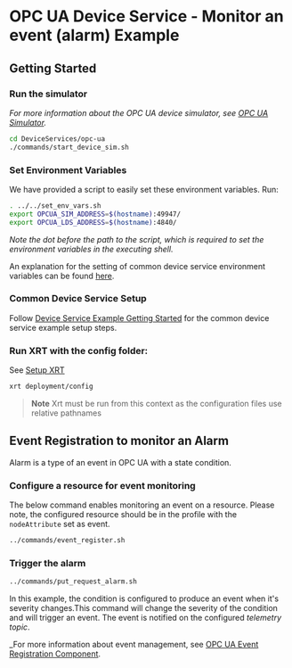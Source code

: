 # OPC UA Device Service - Monitor an event (alarm) Example

## Getting Started

### **Run the simulator**

_For more information about the OPC UA device simulator, see [OPC UA Simulator](https://docs.iotechsys.com/edge-xrt22/simulators/opc-ua/overview.html)._

```bash
cd DeviceServices/opc-ua
./commands/start_device_sim.sh
```

### **Set Environment Variables**

We have provided a script to easily set these environment variables. Run:

```bash
. ../../set_env_vars.sh
export OPCUA_SIM_ADDRESS=$(hostname):49947/
export OPCUA_LDS_ADDRESS=$(hostname):4840/
```

_Note the dot before the path to the script, which is required to set the environment variables in the executing shell._

An explanation for the setting of common device service environment variables can be found [here](../interactive-walkthrough/ds-getting-started-common.md#Device-service-configuration-setup).

### **Common Device Service Setup**

Follow [Device Service Example Getting Started](../interactive-walkthrough/ds-getting-started-common.md) for the common device service example setup steps.

### **Run XRT with the config folder:**

See [Setup XRT](../interactive-walkthrough/setup-xrt.md)

```bash
xrt deployment/config
```

> **Note** Xrt must be run from this context as the configuration files use relative pathnames

## Event Registration to monitor an Alarm

Alarm is a type of an event in OPC UA with a state condition. 

### Configure a resource for event monitoring

The below command enables monitoring an event on a resource. Please note, the configured resource should be in the profile with the `nodeAttribute` set as event.

```bash
../commands/event_register.sh
```

### Trigger the alarm

```bash
../commands/put_request_alarm.sh
```

In this example, the condition is configured to produce an event when it's severity changes.This command will change the severity of the condition and will trigger an event. The event is notified on the configured _telemetry topic_.

_For more information about event management, see [OPC UA Event Registration Component](https://docs.iotechsys.com/edge-xrt22/extension-components/opc-ua-event-registration-component.html).
